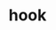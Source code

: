 ---
layout: smileys&emotion
title: hook
emoji: hook
permalink: 🪝.html
image: assets/img/3moji/hook.png
---